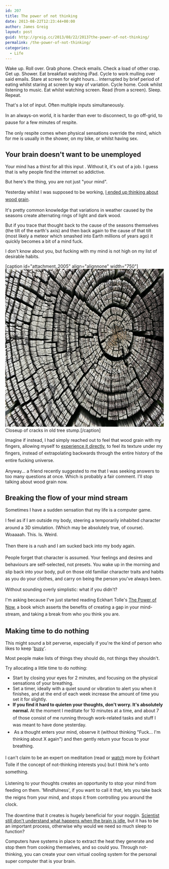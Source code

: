 ```yaml
---
id: 207
title: The power of not thinking
date: 2013-08-22T12:23:44+00:00
author: James Greig
layout: post
guid: http://greig.cc/2013/08/22/20137the-power-of-not-thinking/
permalink: /the-power-of-not-thinking/
categories:
  - Life
---
```

Wake up. Roll over. Grab phone. Check emails. Check a load of other crap. Get up. Shower. Eat breakfast watching iPad. Cycle to work mulling over said emails. Stare at screen for eight hours... interrupted by brief period of eating whilst staring at screen by way of variation. Cycle home. Cook whilst listening to music. Eat whilst watching screen. Read (from a screen). Sleep. Repeat.

That's a lot of input. Often multiple inputs simultaneously.&nbsp;

<span style="line-height: 1.6em;">In an always-on world, it is harder than ever to disconnect, to go off-grid, to pause for a few minutes of respite.</span><br>

The only respite comes when physical sensations override the mind, which for me is usually in the shower, on my bike, or whilst having sex.&nbsp;</span></p>

<h2>Your brain doesn't want to be unemployed</h2>

Your mind has a thirst for all this input . Without it, it's out of a job. I guess that is why people find the internet so addictive.

But here's the thing, you are not just "your mind".&nbsp;

<span style="line-height: 1.6em;">Yesterday whilst I was supposed to be working, </span><a href="http://www.quora.com/Facts-and-Trivia/What-are-some-of-the-most-mind-blowing-facts" style="line-height: 1.6em;">I ended up thinking about wood grain</a><span style="line-height: 1.6em;">.&nbsp;</span>

It's pretty common knowledge that variations in weather caused by the seasons create alternating rings of light and dark wood.

But if you trace that thought back to the cause of the seasons themselves (the tilt of the earth's axis) and then back again to the cause of that tilt (most likely a meteor which smashed into Earth millions of years ago) it quickly becomes a bit of a mind fuck.

I don't know about you, but fucking with my mind is not high on my list of desirable habits.

[caption id="attachment_2005" align="alignnone" width="750"]<img src="/media/power_of_not_thinking.jpg" alt="" width="750" height="500" class="size-full wp-image-2005" /> Closeup of cracks in old tree stump.[/caption]

Imagine if instead, I had simply reached out to feel that wood grain with my fingers, allowing myself to&nbsp;<a href="http://www.youtube.com/watch?v=fJIHpXoy34I&amp;">experience it directly</a>, to feel its&nbsp;<span style="line-height: 1.6em;">texture under my fingers, instead of extrapolating backwards through the entire history of the entire fucking universe.</span>

Anyway... a friend recently suggested to me that I was seeking answers to too many questions at once. Which is probably a fair comment. I'll stop talking about wood grain now.

<h2>Breaking the flow of your mind stream</h2>

Sometimes I have a sudden sensation that my life is a computer game.

<span style="line-height: 1.6em;">I feel as if I am outside my body, steering a t</span><span style="line-height: 1.6em;">emporarily inhabited character around a 3D simulation. (Which may be absolutely true, of course). Woaaaah. This. Is. Weird.</span>

<span style="line-height: 1.6em;">Then there is a rush and I am sucked back into my body again.</span>

<span style="line-height: 1.6em;"></span><span style="line-height: 1.6em;">People forget that character is assumed. Your feelings and desires and behaviours are self-selected, not presets. You wake up in the morning and slip back into your body, pull on those old familiar character traits and habits as you do your clothes, and carry on being the person you've always been.&nbsp;</span>

Without sounding overly simplistic: what if you didn't? 

<span style="line-height: 1.6em;">I'm asking because I've just started reading Eckhart Tolle's&nbsp;</span><a href="http://www.amazon.co.uk/gp/product/0340733500/ref=as_li_ss_tl?ie=UTF8&amp;camp=1634&amp;creative=19450&amp;creativeASIN=0340733500&amp;linkCode=as2&amp;tag=sneageek-21" style="line-height: 1.6em;">The Power of Now</a>, a book which asserts the benefits of c<span style="line-height: 1.6em;">reating a gap in your mind-stream, and taking a break from who you think you are.&nbsp;</span>

<h2>Making time to do nothing</h2>

This might sound a bit perverse, especially if you're the kind of person who likes to keep '<a href="http://opinionator.blogs.nytimes.com/2012/06/30/the-busy-trap">busy</a>'.

Most people make lists of things they should do, not things they shouldn't.

Try allocating a little time to do nothing:

<ul><li>Start by closing your eyes for 2 minutes, and focusing on the physical sensations of your breathing.</li><li>Set a timer, ideally with a quiet sound or vibration to alert you when it finishes, and at the end of each week increase the amount of time you set it for slightly.</li><li><strong>If you find it hard to quieten your thoughts, don't worry. It's absolutely normal. </strong><span style="line-height: 1.6em;">At the moment I meditate for 10 minutes at a time, and about 7 of those consist of me running through work-related tasks and stuff I was meant to have done yesterday.</span></li><li><span style="font-size: 14px; font-weight: normal; line-height: 1.6em;">&nbsp;</span><span style="font-size: 14px; font-weight: normal; line-height: 1.6em;">As a thought enters your mind, observe it (without thinking "Fuck... I'm thinking about X again") and then gently return your focus to your breathing.</span><br></li></ul>

<span style="line-height: 1.6em;">I can't claim to be an expert on meditation (read or <a href="http://www.youtube.com/user/EckhartTeachings">watch</a> more by&nbsp;</span><span style="line-height: 1.6em;">Eckhart Tolle if the concept of not-thinking interests you) but I think he's onto something.</span>

<span style="line-height: 1.6em;"></span><span style="line-height: 1.6em;">Listening to your thoughts creates an opportunity to stop your mind from feeding on them. '</span><span style="line-height: 1.6em;">Mindfulness', if you want to call it that, lets you take back the reigns from your mind, and stops it from controlling you around the clock.</span>

The downtime that it creates is hugely beneficial for your noggin.&nbsp;<a href="http://www.nature.com/news/neuroscience-idle-minds-1.11440">Scientist still don't understand what happens when the brain is idle</a>, but it has to be an important process, otherwise why would we need so much sleep to function?

Computers have systems in place to extract the heat they generate and stop them from cooking themselves, and so could you.&nbsp;<span style="line-height: 1.6em;">T</span><span style="line-height: 1.6em;">hrough not-thinking, you can create your own virtual cooling system for the personal super computer that is your brain.&nbsp;</span>

&nbsp;